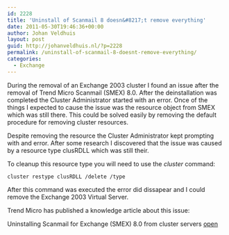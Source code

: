 ```yaml
---
id: 2228
title: 'Uninstall of Scanmail 8 doesn&#8217;t remove everything'
date: 2011-05-30T19:46:36+00:00
author: Johan Veldhuis
layout: post
guid: http://johanveldhuis.nl/?p=2228
permalink: /uninstall-of-scanmail-8-doesnt-remove-everything/
categories:
  - Exchange
---
```

During the removal of an Exchange 2003 cluster I found an issue after the removal of Trend Micro Scanmail (SMEX) 8.0. After the deinstallation was completed the Cluster Administrator started with an error. Once of the things I expected to cause the issue was the resource object from SMEX which was still there. This could be solved easily by removing the default procedure for removing cluster resources.

Despite removing the resource the Cluster Administrator kept prompting with and error. After some research I discovered that the issue was caused by a resource type clusRDLL which was still their.

To cleanup this resource type you will need to use the _cluster_ command:

```Console
cluster restype clusRDLL /delete /type
```

After this command was executed the error did dissapear and I could remove the Exchange 2003 Virtual Server.

Trend Micro has published a knowledge article about this issue:

Uninstalling Scanmail for Exchange (SMEX) 8.0 from cluster servers <a href="http://esupport.trendmicro.com/Pages/Uninstalling-ScanMail-for-Exchange-SMEX-80-from-cluster-servers.aspx?print=true" target="_blank">open</a>